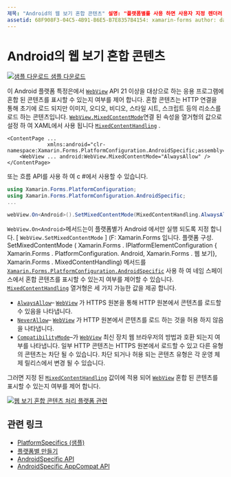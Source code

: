 ```yaml
---
제목: "Android의 웹 보기 혼합 콘텐츠" 설명: "플랫폼별를 사용 하면 사용자 지정 렌더러 나 효과를 구현 하지 않고 특정 플랫폼 에서만 사용할 수 있는 기능을 사용할 수 있습니다. 이 문서에서는 API 21 이상을 대상으로 하는 응용 프로그램의 웹 보기에 혼합 콘텐츠를 표시 하는 Android 플랫폼 관련 기능을 사용 하는 방법을 설명 합니다. "
assetid: 68F908F3-04C5-4B91-B6E5-B7E8357B4154: xamarin-forms author: davidbritch: dabritch:: 07/10/2018-loc: [ Xamarin.Forms ,]입니다. Xamarin.Essentials
---
```


# <a name="webview-mixed-content-on-android"></a>Android의 웹 보기 혼합 콘텐츠

[![샘플 다운로드](~/media/shared/download.png) 샘플 다운로드](https://docs.microsoft.com/samples/xamarin/xamarin-forms-samples/userinterface-platformspecifics)

이 Android 플랫폼 특정은에서 [`WebView`](xref:Xamarin.Forms.WebView) API 21 이상을 대상으로 하는 응용 프로그램에 혼합 된 콘텐츠를 표시할 수 있는지 여부를 제어 합니다. 혼합 콘텐츠는 HTTP 연결을 통해 초기에 로드 되지만 이미지, 오디오, 비디오, 스타일 시트, 스크립트 등의 리소스를 로드 하는 콘텐츠입니다. [`WebView.MixedContentMode`](xref:Xamarin.Forms.PlatformConfiguration.AndroidSpecific.WebView.MixedContentModeProperty)연결 된 속성을 열거형의 값으로 설정 하 여 XAML에서 사용 됩니다 [`MixedContentHandling`](xref:Xamarin.Forms.PlatformConfiguration.AndroidSpecific.MixedContentHandling) .

```xaml
<ContentPage ...
             xmlns:android="clr-namespace:Xamarin.Forms.PlatformConfiguration.AndroidSpecific;assembly=Xamarin.Forms.Core">
    <WebView ... android:WebView.MixedContentMode="AlwaysAllow" />
</ContentPage>
```

또는 흐름 API를 사용 하 여 c #에서 사용할 수 있습니다.

```csharp
using Xamarin.Forms.PlatformConfiguration;
using Xamarin.Forms.PlatformConfiguration.AndroidSpecific;
...

webView.On<Android>().SetMixedContentMode(MixedContentHandling.AlwaysAllow);
```

`WebView.On<Android>`메서드는이 플랫폼별가 Android 에서만 실행 되도록 지정 합니다. [ `WebView.SetMixedContentMode` ] (F: Xamarin.Forms 입니다. 플랫폼 구성. SetMixedContentMode ( Xamarin.Forms . IPlatformElementConfiguration { Xamarin.Forms . PlatformConfiguration. Android, Xamarin.Forms . 웹 보기}, Xamarin.Forms . MixedContentHandling) 메서드를 [`Xamarin.Forms.PlatformConfiguration.AndroidSpecific`](xref:Xamarin.Forms.PlatformConfiguration.AndroidSpecific) 사용 하 여 네임 스페이스에서 혼합 콘텐츠를 표시할 수 있는지 여부를 제어할 수 있습니다. [`MixedContentHandling`](xref:Xamarin.Forms.PlatformConfiguration.AndroidSpecific.MixedContentHandling) 열거형은 세 가지 가능한 값을 제공 합니다.

- [`AlwaysAllow`](xref:Xamarin.Forms.PlatformConfiguration.AndroidSpecific.MixedContentHandling.AlwaysAllow)– [`WebView`](xref:Xamarin.Forms.WebView) 가 HTTPS 원본을 통해 HTTP 원본에서 콘텐츠를 로드할 수 있음을 나타냅니다.
- [`NeverAllow`](xref:Xamarin.Forms.PlatformConfiguration.AndroidSpecific.MixedContentHandling.NeverAllow)– [`WebView`](xref:Xamarin.Forms.WebView) 가 HTTP 원본에서 콘텐츠를 로드 하는 것을 허용 하지 않음을 나타냅니다.
- [`CompatibilityMode`](xref:Xamarin.Forms.PlatformConfiguration.AndroidSpecific.MixedContentHandling.CompatibilityMode)–가 [`WebView`](xref:Xamarin.Forms.WebView) 최신 장치 웹 브라우저의 방법과 호환 되는지 여부를 나타냅니다. 일부 HTTP 콘텐츠는 HTTPS 원본에서 로드할 수 있고 다른 유형의 콘텐츠는 차단 될 수 있습니다. 차단 되거나 허용 되는 콘텐츠 유형은 각 운영 체제 릴리스에서 변경 될 수 있습니다.

그러면 지정 된 [`MixedContentHandling`](xref:Xamarin.Forms.PlatformConfiguration.AndroidSpecific.MixedContentHandling) 값이에 적용 되어 [`WebView`](xref:Xamarin.Forms.WebView) 혼합 된 콘텐츠를 표시할 수 있는지 여부를 제어 합니다.

[![웹 보기 혼합 콘텐츠 처리 플랫폼 관련](webview-mixed-content-images/webview-mixedcontent.png "웹 보기 혼합 콘텐츠 처리 플랫폼 관련")](webview-mixed-content-images/webview-mixedcontent-large.png#lightbox "웹 보기 혼합 콘텐츠 처리 플랫폼 관련")

## <a name="related-links"></a>관련 링크

- [PlatformSpecifics (샘플)](https://docs.microsoft.com/samples/xamarin/xamarin-forms-samples/userinterface-platformspecifics)
- [플랫폼별 만들기](~/xamarin-forms/platform/platform-specifics/index.md#creating-platform-specifics)
- [AndroidSpecific API](xref:Xamarin.Forms.PlatformConfiguration.AndroidSpecific)
- [AndroidSpecific AppCompat API](xref:Xamarin.Forms.PlatformConfiguration.AndroidSpecific.AppCompat)
